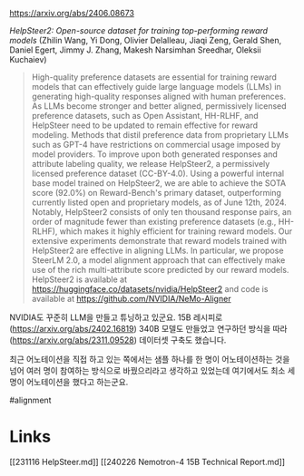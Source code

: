 https://arxiv.org/abs/2406.08673

*HelpSteer2: Open-source dataset for training top-performing reward models* (Zhilin Wang, Yi Dong, Olivier Delalleau, Jiaqi Zeng, Gerald Shen, Daniel Egert, Jimmy J. Zhang, Makesh Narsimhan Sreedhar, Oleksii Kuchaiev)

> High-quality preference datasets are essential for training reward models that can effectively guide large language models (LLMs) in generating high-quality responses aligned with human preferences. As LLMs become stronger and better aligned, permissively licensed preference datasets, such as Open Assistant, HH-RLHF, and HelpSteer need to be updated to remain effective for reward modeling. Methods that distil preference data from proprietary LLMs such as GPT-4 have restrictions on commercial usage imposed by model providers. To improve upon both generated responses and attribute labeling quality, we release HelpSteer2, a permissively licensed preference dataset (CC-BY-4.0). Using a powerful internal base model trained on HelpSteer2, we are able to achieve the SOTA score (92.0%) on Reward-Bench's primary dataset, outperforming currently listed open and proprietary models, as of June 12th, 2024. Notably, HelpSteer2 consists of only ten thousand response pairs, an order of magnitude fewer than existing preference datasets (e.g., HH-RLHF), which makes it highly efficient for training reward models. Our extensive experiments demonstrate that reward models trained with HelpSteer2 are effective in aligning LLMs. In particular, we propose SteerLM 2.0, a model alignment approach that can effectively make use of the rich multi-attribute score predicted by our reward models. HelpSteer2 is available at https://huggingface.co/datasets/nvidia/HelpSteer2 and code is available at https://github.com/NVIDIA/NeMo-Aligner

NVIDIA도 꾸준히 LLM을 만들고 튜닝하고 있군요. 15B 레시피로 (https://arxiv.org/abs/2402.16819) 340B 모델도 만들었고 연구하던 방식을 따라 (https://arxiv.org/abs/2311.09528) 데이터셋 구축도 했습니다.

최근 어노테이션을 직접 하고 있는 쪽에서는 샘플 하나를 한 명이 어노테이션하는 것을 넘어 여러 명이 참여하는 방식으로 바꿨으리라고 생각하고 있었는데 여기에서도 최소 세 명이 어노테이션을 했다고 하는군요.

#alignment

# Links

[[231116 HelpSteer.md]]
[[240226 Nemotron-4 15B Technical Report.md]]